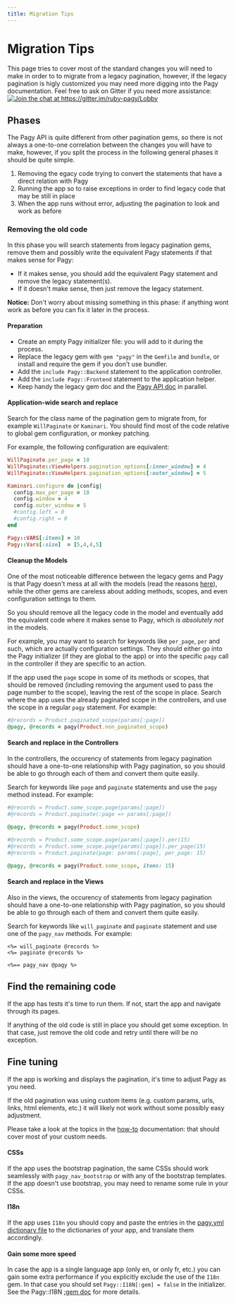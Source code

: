 ```yaml
---
title: Migration Tips
---
```


# Migration Tips

This page tries to cover most of the standard changes you will need to make in order to to migrate from a legacy pagination, however, if the legacy pagination is higly customized you may need more digging into the Pagy documentation. Feel free to ask on Gitter if you need more assistance:&nbsp;&nbsp;<a href="https://gitter.im/ruby-pagy/Lobby?utm_source=badge&utm_medium=badge&utm_campaign=pr-badge&utm_content=badge" rel="nofollow" target="_blank"><img src="https://camo.githubusercontent.com/1adf5e58915e2093fd2e856136ae26c99e2ae214/68747470733a2f2f6261646765732e6769747465722e696d2f727562792d706167792f4c6f6262792e737667" alt="Join the chat at https://gitter.im/ruby-pagy/Lobby" data-canonical-src="https://badges.gitter.im/ruby-pagy/Lobby.svg" style="max-width:100%;"></a>

## Phases

The Pagy API is quite different from other pagination gems, so there is not always a one-to-one correlation between the changes you will have to make, however, if you split the process in the following general phases it should be quite simple.

1. Removing the egacy code trying to convert the statements that have a direct relation with Pagy
2. Running the app so to raise exceptions in order to find legacy code that may be still in place
3. When the app runs without error, adjusting the pagination to look and work as before

### Removing the old code

In this phase you will search statements from legacy pagination gems, remove them and possibly write the equivalent Pagy statements if that makes sense for Pagy:

- If it makes sense, you should add the equivalent Pagy statement and remove the legacy statement(s).
- If it doesn't make sense, then just remove the legacy statement.

__Notice:__ Don't worry about missing something in this phase: if anything wont work as before you can fix it later in the process.

#### Preparation

- Create an empty Pagy initializer file: you will add to it during the process.
- Replace the legacy gem with `gem "pagy"` in the `Gemfile` and `bundle`, or install and require the gem if you don't use bundler.
- Add the `include Pagy::Backend` statement to the application controller.
- Add the `include Pagy::Frontend` statement to the application helper.
- Keep handy the legacy gem doc and the [Pagy API doc](api/pagy.md) in parallel.

#### Application-wide search and replace

Search for the class name of the pagination gem to migrate from, for example `WillPaginate` or `Kaminari`. You should find most of the code relative to global gem configuration, or monkey patching.

For example, the following configuration are equivalent:

```ruby
WillPaginate.per_page = 10  
WillPaginate::ViewHelpers.pagination_options[:inner_window] = 4
WillPaginate::ViewHelpers.pagination_options[:outer_window] = 5
```
```ruby
Kaminari.configure do |config|
  config.max_per_page = 10
  config.window = 4
  config.outer_window = 5
  #config.left = 0
  #config.right = 0
end  
```
```ruby
Pagy::VARS[:items] = 10 
Pagy::Vars[:size]  = [5,4,4,5]
```

#### Cleanup the Models

One of the most noticeable difference between the legacy gems and Pagy is that Pagy doesn't mess at all with the models (read the reasons [here](index.md#stay-away-from-the-models)), while the other gems are careless about adding methods, scopes, and even configuration settings to them.

So you should remove all the legacy code in the model and eventually add the equivalent code where it makes sense to Pagy, which _is absolutely not_ in the models.

For example, you may want to search for keywords like `per_page`, `per` and such, which are actually configuration settings. They should either go into the Pagy initializer (if they are global to the app) or into the specific `pagy` call in the controller if they are specific to an action.

If the app used the `page` scope in some of its methods or scopes, that should be removed (including removing the argument used to pass the page number to the scope), leaving the rest of the scope in place. Search where the app uses the already paginated scope in the controllers, and use the scope in a regular `pagy` statement. For example:

```ruby
#@records = Product.paginated_scope(params[:page])
@pagy, @records = pagy(Product.non_paginated_scope)
```

#### Search and replace in the Controllers

In the controllers, the occurency of statements from legacy pagination should have a one-to-one relationship with Pagy pagination, so you should be able to go through each of them and convert them quite easily.

Search for keywords like `page` and `paginate` statements and use the `pagy` method instead. For example:

```ruby
#@records = Product.some_scope.page(params[:page]) 
#@records = Product.paginate(:page => params[:page])    
 
@pagy, @records = pagy(Product.some_scope)
```
```ruby
#@records = Product.some_scope.page(params[:page]).per(15) 
#@records = Product.some_scope.page(params[:page]).per_page(15)  
#@records = Product.paginate(page: params[:page], per_page: 15) 

@pagy, @records = pagy(Product.some_scope, items: 15)
```

#### Search and replace in the Views

Also in the views, the occurency of statements from legacy pagination should have a one-to-one relationship with Pagy pagination, so you should be able to go through each of them and convert them quite easily.

Search for keywords like `will_paginate` and `paginate` statement and use one of the `pagy_nav` methods. For example:

```erb
<%= will_paginate @records %>
<%= paginate @records %>

<%== pagy_nav @pagy %>
```

## Find the remaining code

If the app has tests it's time to run them. If not, start the app and navigate through its pages.

If anything of the old code is still in place you should get some exception. In that case, just remove the old code and retry until there will be no exception.

## Fine tuning

If the app is working and displays the pagination, it's time to adjust Pagy as you need.

If the old pagination was using custom items (e.g. custom params, urls, links, html elements, etc.) it will likely not work without some possibly easy adjustment.

Please take a look at the topics in the [how-to](how-to.md) documentation: that should cover most of your custom needs.

#### CSSs

If the app uses the bootstrap pagination, the same CSSs should work seamlessly with `pagy_nav_bootstrap` or with any of the bootstrap templates. If the app doesn't use bootstrap, you may need to rename some rule in your CSSs.

#### I18n

If the app uses `I18n` you should copy and paste the entries in the [pagy.yml dictionary file](https://github.com/ddnexus/pagy/blob/master/lib/locales/pagy.yml) to the dictionaries of your app, and translate them accordingly.

#### Gain some more speed

In case the app is a single language app (only en, or only fr, etc.) you can gain some extra performance if you explicitly exclude the use of the `I18n` gem. In that case you should set `Pagy::I18N[:gem] = false` in the initializer. See the Pagy::I18N [:gem doc](api/frontend.md#pagyi18ngem) for more details.
